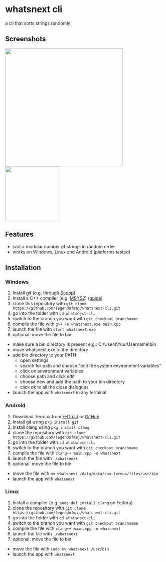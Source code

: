 # whatsnext cli

a cli that sorts strings randomly

## Screenshots

<img src="https://github.com/user-attachments/assets/3c9d27b4-ecf8-46ba-b960-253e33aec089" height = 375 />
<img src="https://github.com/user-attachments/assets/05b23072-2a0e-46e8-9d05-916e22b36263" width = 175 />

## Features
- sort a modular number of strings in random order
- works on Windows, Linux and Android (platforms tested)

## Installation

### Windows
1. Install git (e.g. through [Scoop](https://scoop.sh/))
2. Install a C++ compiler (e.g. [MSYS2](https://www.msys2.org/)) ([guide](https://code.visualstudio.com/docs/cpp/config-mingw))
4. clone this repository with `git clone https://github.com/legendofmaj/whatsnext-cli.git`
5. go into the folder with `cd whatsnext-cli`
6. switch to the branch you want with `git checkout branchname`
7. compile the file with `g++ -o whatsnext.exe main.cpp`
8. launch the file with `start whatsnext.exe`
9. optional: move the file to bin:
-  make sure a bin directory is present e.g.: C:\Users\YourUsername\bin
-  move whatsnext.exe to the directory
- add bin directory to your PATH:
    - open settings
    - search for path and choose "edit the system environment variables"
    - click on environment variables
    - choose path and click edit
    - choose new and add the path to your bin directory
    - click ok to all the close dialogues
- launch the app with `whatsnext` in any terminal

### Android
1. Download Termux from [F-Droid](https://f-droid.org/en/packages/com.termux/) or [GitHub](https://github.com/termux/termux-app)
2. Install git using `pkg install git`
3. Install clang using `pkg install clang`
4. clone the repository with `git clone https://github.com/legendofmaj/whatsnext-cli.git`
5. go into the folder with `cd whatsnext-cli`
6. switch to the branch you want with `git checkout branchname`
7. compile the file with `clang++ main.cpp -o whatsnext`
8. launch the file with `./whatsnext`
9. optional: move the file to bin 
- move the file with `mv whatsnext /data/data/com.termux/files/usr/bin`
- launch the app with `whatsnext`

### Linux
1. Install a compiler (e.g. `sudo dnf install clang` on Fedora)
2. clone the repository with `git clone https://github.com/legendofmaj/whatsnext-cli.git`
3. go into the folder with `cd whatsnext-cli`
4. switch to the branch you want with `git checkout branchname`
5. compile the file with `clang++ main.cpp -o whatsnext`
6. launch the file with `./whatsnext`
7. optional: move the file to bin 
- move the file with `sudo mv whatsnext /usr/bin`
- launch the app with `whatsnext`
